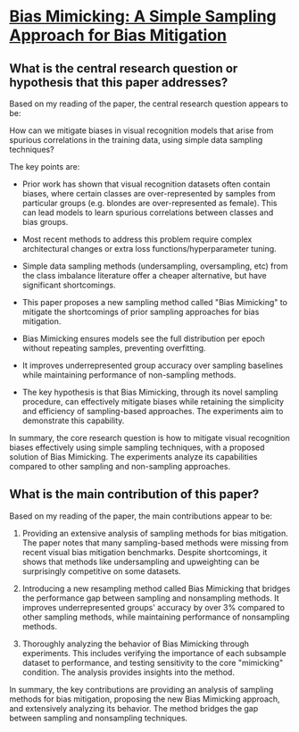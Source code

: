 # [Bias Mimicking: A Simple Sampling Approach for Bias Mitigation](https://arxiv.org/abs/2209.15605)

## What is the central research question or hypothesis that this paper addresses?

 Based on my reading of the paper, the central research question appears to be: 

How can we mitigate biases in visual recognition models that arise from spurious correlations in the training data, using simple data sampling techniques?

The key points are:

- Prior work has shown that visual recognition datasets often contain biases, where certain classes are over-represented by samples from particular groups (e.g. blondes are over-represented as female). This can lead models to learn spurious correlations between classes and bias groups.

- Most recent methods to address this problem require complex architectural changes or extra loss functions/hyperparameter tuning. 

- Simple data sampling methods (undersampling, oversampling, etc) from the class imbalance literature offer a cheaper alternative, but have significant shortcomings.

- This paper proposes a new sampling method called "Bias Mimicking" to mitigate the shortcomings of prior sampling approaches for bias mitigation.

- Bias Mimicking ensures models see the full distribution per epoch without repeating samples, preventing overfitting.

- It improves underrepresented group accuracy over sampling baselines while maintaining performance of non-sampling methods.

- The key hypothesis is that Bias Mimicking, through its novel sampling procedure, can effectively mitigate biases while retaining the simplicity and efficiency of sampling-based approaches. The experiments aim to demonstrate this capability.

In summary, the core research question is how to mitigate visual recognition biases effectively using simple sampling techniques, with a proposed solution of Bias Mimicking. The experiments analyze its capabilities compared to other sampling and non-sampling approaches.


## What is the main contribution of this paper?

 Based on my reading of the paper, the main contributions appear to be:

1. Providing an extensive analysis of sampling methods for bias mitigation. The paper notes that many sampling-based methods were missing from recent visual bias mitigation benchmarks. Despite shortcomings, it shows that methods like undersampling and upweighting can be surprisingly competitive on some datasets. 

2. Introducing a new resampling method called Bias Mimicking that bridges the performance gap between sampling and nonsampling methods. It improves underrepresented groups' accuracy by over 3% compared to other sampling methods, while maintaining performance of nonsampling methods.

3. Thoroughly analyzing the behavior of Bias Mimicking through experiments. This includes verifying the importance of each subsample dataset to performance, and testing sensitivity to the core "mimicking" condition. The analysis provides insights into the method.

In summary, the key contributions are providing an analysis of sampling methods for bias mitigation, proposing the new Bias Mimicking approach, and extensively analyzing its behavior. The method bridges the gap between sampling and nonsampling techniques.
